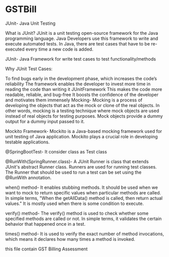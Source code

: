 # GSTBill
JUnit- Java Unit Testing

What is JUnit? JUnit is a unit testing open-source framework for the Java programming language. Java Developers use this framework to write and execute automated tests. In Java, there are test cases that have to be re-executed every time a new code is added.

JUnit- Java Framework for write test cases to test functionality/methods

Why JUnit Test Cases:

To find bugs early in the development phase, which increases the code’s reliability
The framework enables the developer to invest more time in reading the code than writing it JUnitFramework
This makes the code more readable, reliable, and bug-free
It boosts the confidence of the developer and motivates them immensely
Mocking- Mocking is a process of developing the objects that act as the mock or clone of the real objects. In other words, mocking is a testing technique where mock objects are used instead of real objects for testing purposes. Mock objects provide a dummy output for a dummy input passed to it.

Mockito Framework- Mockito is a Java-based mocking framework used for unit testing of Java application. Mockito plays a crucial role in developing testable applications.

@SpringBootTest- It consider class as Test class

@RunWith(SpringRunner.class)- A JUnit Runner is class that extends JUnit's abstract Runner class. Runners are used for running test classes. The Runner that should be used to run a test can be set using the @RunWith annotation.

when() method- It enables stubbing methods. It should be used when we want to mock to return specific values when particular methods are called. In simple terms, "When the getAllData() method is called, then return actual values." It is mostly used when there is some condition to execute.

verify() method- The verify() method is used to check whether some specified methods are called or not. In simple terms, it validates the certain behavior that happened once in a test.

times() method- It is used to verify the exact number of method invocations, which means it declares how many times a method is invoked.

this file contain GST Billing Assessment